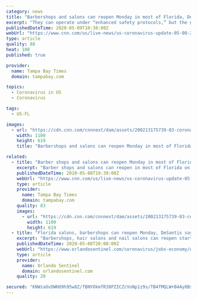 ```yaml
---
category: news
title: "Barbershops and salons can reopen Monday in most of Florida, DeSantis says"
excerpt: "They can operate under “enhanced safety protocols,” but the governor has not defined those protocols. Other states have clear guidelines."
publishedDateTime: 2020-05-09T10:38:00Z
webUrl: "https://www.cnn.com/us/live-news/us-coronavirus-update-05-08-20/h_beb73d006f4333247f560b87a92175fc"
type: article
quality: 88
heat: 108
published: true

provider:
  name: Tampa Bay Times
  domain: tampabay.com

topics:
  - Coronavirus in US
  - Coronavirus

tags:
  - US-FL

images:
  - url: "https://cdn.cnn.com/cnnnext/dam/assets/200213175739-03-coronavirus-0213-super-tease.jpg"
    width: 1100
    height: 619
    title: "Barbershops and salons can reopen Monday in most of Florida, DeSantis says"

related:
  - title: "Barber shops and salons can reopen Monday in most of Florida, Gov. Ron DeSantis says"
    excerpt: "Barber shops and salons can reopen in most of Florida on Monday, Gov. Ron DeSantis announced Friday in a significant change to his reopening plans. Shops in any county operating t"
    publishedDateTime: 2020-05-08T19:39:00Z
    webUrl: "https://www.cnn.com/us/live-news/us-coronavirus-update-05-08-20/h_beb73d006f4333247f560b87a92175fc"
    type: article
    provider:
      name: Tampa Bay Times
      domain: tampabay.com
    quality: 83
    images:
      - url: "https://cdn.cnn.com/cnnnext/dam/assets/200213175739-03-coronavirus-0213-super-tease.jpg"
        width: 1100
        height: 619
  - title: "Florida salons, barbershops can reopen Monday, DeSantis says"
    excerpt: "Barbershops, hair salons and nail salons can reopen starting Monday under certain restrictions, Gov. Ron DeSantis said Friday."
    publishedDateTime: 2020-05-08T20:08:00Z
    webUrl: "https://www.orlandosentinel.com/coronavirus/jobs-economy/os-bz-coronavirus-barber-shops-salons-reopen-20200508-yqh7fj7gybdmrpiwqdjacgg4my-story.html"
    type: article
    provider:
      name: Orlando Sentinel
      domain: orlandosentinel.com
    quality: 20

secured: "KNWzaOvDWHO9h95w8Z/fBNYOkmfR38PZICZcVoNp1z9s/TB4fMQLW+B4Ay8BsVEE8b95DgRAPTUqXDX02emeqLYuffcueYFys48CihN+nPdAFvRg90+IfiS1z+7ikC/xXIF0d6A2xeUnwkgOJbZrLI1JgQ2SzKh1qEbXlfSbysL8DDHXh2e32/SvqwuH5XwPju+8F7zsUuN0TS52VVffxHjS8z7CJt2eocTQwIY7PMpLNhLseaZd1EgZS5jv+E1xYyu+eCYN9cyf3/0XQGR4rn5Q8EHaOjCrNHGuWXqaopDuuMIVs1CiXw7cE9Gp9Z+XmRwdMwesCzERDKByEHuqdkkHtTw2rschUD5aClt+Vl1eeZEixeBHL+E2p22R38jr/pD7sMsuIF8wmny5Gnfxr+VRE2lchOHmONZeipd/TBp18D7E/8wRQPRB4SiR1qfc+l46iAYG6eyIWyIfwFQis/jPMT5HnnnYDVYlsKDOpg0=;824ccq0MqAOBf3NP4Y3Hrw=="
---
```


